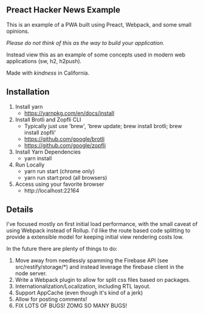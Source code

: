 ## Preact Hacker News Example

This is an example of a PWA built using Preact, Webpack, and some small opinions.

*Please do not think of this as the way to build your application*. 

Instead view this as an example of some concepts used in modern web applications (sw, h2, h2push).

Made with _kindness_ in California.

## Installation

1. Install yarn
    * https://yarnpkg.com/en/docs/install
1. Install Brotli and Zopfli CLI
    * Typically just use 'brew', 'brew update; brew install brotli; brew install zopfli'
    * https://github.com/google/brotli
    * https://github.com/google/zopfli
2. Install Yarn Dependencies
    * yarn install
3. Run Locally
    * yarn run start (chrome only)
    * yarn run start:prod (all browsers)
4. Access using your favorite browser
    * http://localhost:22164

## Details

I've focused mostly on first initial load performance, with the small caveat of using Webpack instead of Rollup. I'd like the route based code splitting to provide a extensible model for keeping initial view rendering costs low.

In the future there are plenty of things to do:
1. Move away from needlessly spamming the Firebase API (see src/restify/storage/*) and instead leverage the firebase client in the node server.
2. Write a Webpack plugin to allow for split css files based on packages.
3. Internationalization/Localization, including RTL layout.
4. Support AppCache (even though it's kind of a jerk)
5. Allow for posting comments!
6. FIX LOTS OF BUGS! ZOMG SO MANY BUGS!
